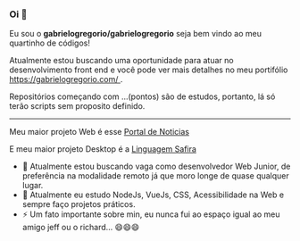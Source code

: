 ### Oi 👋

Eu sou o **gabrielogregorio/gabrielogregorio** seja bem vindo ao meu quartinho de códigos!

Atualmente estou buscando uma oportunidade para atuar no desenvolvimento front end e você pode ver mais detalhes no meu portifólio [https://gabrielogregorio.com/
](https://gabrielogregorio.com/).

Repositórios começando com ...(pontos) são de estudos, portanto, lá só terão scripts sem proposito definido.

---------

Meu maior projeto Web é esse [Portal de Noticias](https://github.com/gabrielogregorio/Portal-de-noticias)

E meu maior projeto Desktop é a [Linguagem Safira](https://github.com/gabrielogregorio/safira-dev-new)

- 🔭 Atualmente estou buscando vaga como desenvolvedor Web Junior, de preferência na modalidade remoto já que moro longe de quase qualquer lugar.
- 🌱 Atualmente eu estudo NodeJs, VueJs, CSS, Acessibilidade na Web e sempre faço projetos práticos.
- ⚡ Um fato importante sobre min, eu nunca fui ao espaço igual ao meu amigo jeff ou o richard... 😄😄😄


<!--
- 👯 I’m looking to collaborate on ...
- 🤔 I’m looking for help with ...
- 💬 Ask me about ...
- 📫 How to reach me: ...
- 😄 Pronouns: ...
-->
